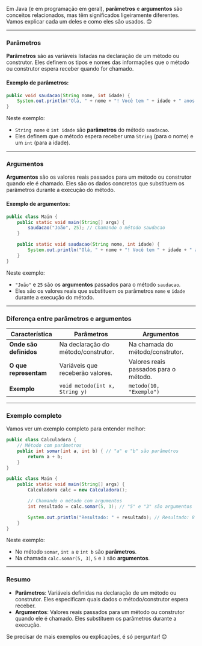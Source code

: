 Em Java (e em programação em geral), **parâmetros** e **argumentos** são conceitos relacionados, mas têm significados ligeiramente diferentes. Vamos explicar cada um deles e como eles são usados. 😊

---

### Parâmetros
**Parâmetros** são as variáveis listadas na declaração de um método ou construtor. Eles definem os tipos e nomes das informações que o método ou construtor espera receber quando for chamado.

#### Exemplo de parâmetros:
```java
public void saudacao(String nome, int idade) {
    System.out.println("Olá, " + nome + "! Você tem " + idade + " anos.");
}
```
Neste exemplo:
- `String nome` e `int idade` são **parâmetros** do método `saudacao`.
- Eles definem que o método espera receber uma `String` (para o nome) e um `int` (para a idade).

---

### Argumentos
**Argumentos** são os valores reais passados para um método ou construtor quando ele é chamado. Eles são os dados concretos que substituem os parâmetros durante a execução do método.

#### Exemplo de argumentos:
```java
public class Main {
    public static void main(String[] args) {
        saudacao("João", 25); // Chamando o método saudacao
    }

    public static void saudacao(String nome, int idade) {
        System.out.println("Olá, " + nome + "! Você tem " + idade + " anos.");
    }
}
```
Neste exemplo:
- `"João"` e `25` são os **argumentos** passados para o método `saudacao`.
- Eles são os valores reais que substituem os parâmetros `nome` e `idade` durante a execução do método.

---

### Diferença entre parâmetros e argumentos
| **Característica**       | **Parâmetros**                          | **Argumentos**                          |
|--------------------------|-----------------------------------------|-----------------------------------------|
| **Onde são definidos**   | Na declaração do método/construtor.     | Na chamada do método/construtor.        |
| **O que representam**    | Variáveis que receberão valores.        | Valores reais passados para o método.   |
| **Exemplo**              | `void metodo(int x, String y)`          | `metodo(10, "Exemplo")`                 |

---

### Exemplo completo
Vamos ver um exemplo completo para entender melhor:

```java
public class Calculadora {
    // Método com parâmetros
    public int somar(int a, int b) { // "a" e "b" são parâmetros
        return a + b;
    }
}

public class Main {
    public static void main(String[] args) {
        Calculadora calc = new Calculadora();

        // Chamando o método com argumentos
        int resultado = calc.somar(5, 3); // "5" e "3" são argumentos

        System.out.println("Resultado: " + resultado); // Resultado: 8
    }
}
```

Neste exemplo:
- No método `somar`, `int a` e `int b` são **parâmetros**.
- Na chamada `calc.somar(5, 3)`, `5` e `3` são **argumentos**.

---

### Resumo
- **Parâmetros**: Variáveis definidas na declaração de um método ou construtor. Eles especificam quais dados o método/construtor espera receber.
- **Argumentos**: Valores reais passados para um método ou construtor quando ele é chamado. Eles substituem os parâmetros durante a execução.

Se precisar de mais exemplos ou explicações, é só perguntar! 😊
